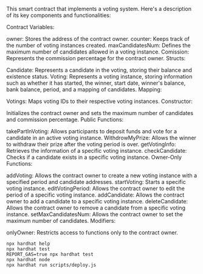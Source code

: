 This smart contract that implements a voting system. Here's a description of its key components and functionalities:

Contract Variables:

owner: Stores the address of the contract owner.
counter: Keeps track of the number of voting instances created.
maxCandidatesNum: Defines the maximum number of candidates allowed in a voting instance.
Comission: Represents the commission percentage for the contract owner.
Structs:

Candidate: Represents a candidate in the voting, storing their balance and existence status.
Voting: Represents a voting instance, storing information such as whether it has started, the winner, start date, winner's balance, bank balance, period, and a mapping of candidates.
Mapping:

Votings: Maps voting IDs to their respective voting instances.
Constructor:

Initializes the contract owner and sets the maximum number of candidates and commission percentage.
Public Functions:

takePartInVoting: Allows participants to deposit funds and vote for a candidate in an active voting instance.
WithdrowMyPrize: Allows the winner to withdraw their prize after the voting period is over.
getVotingInfo: Retrieves the information of a specific voting instance.
checkCandidate: Checks if a candidate exists in a specific voting instance.
Owner-Only Functions:

addVoting: Allows the contract owner to create a new voting instance with a specified period and candidate addresses.
startVoting: Starts a specific voting instance.
editVotingPeriod: Allows the contract owner to edit the period of a specific voting instance.
addCandidate: Allows the contract owner to add a candidate to a specific voting instance.
deleteCandidate: Allows the contract owner to remove a candidate from a specific voting instance.
setMaxCandidatesNum: Allows the contract owner to set the maximum number of candidates.
Modifiers:

onlyOwner: Restricts access to functions only to the contract owner.
```shell
npx hardhat help
npx hardhat test
REPORT_GAS=true npx hardhat test
npx hardhat node
npx hardhat run scripts/deploy.js
```
